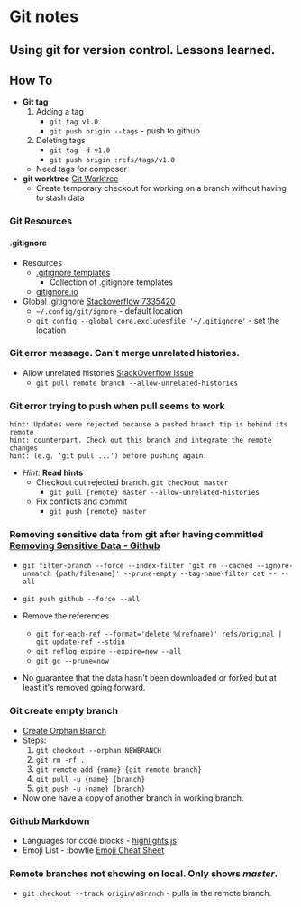 # Git notes
## Using git for version control. Lessons learned.

## How To
* **Git tag**
    1. Adding a tag
        * `git tag v1.0`
        * `git push origin --tags` - push to github
    1. Deleting tags
        * `git tag -d v1.0`
        * `git push origin :refs/tags/v1.0`
    * Need tags for composer
* **git worktree** [Git Worktree](https://git-scm.com/docs/git-worktree)
    * Create temporary checkout for working on a branch without having to stash data

### Git Resources
#### .gitignore
* Resources
  * [.gitignore templates](https://github.com/github/gitignore)
    * Collection of .gitignore templates
  * [gitignore.io](https://www.gitignore.io/)
* Global .gitignore [Stackoverflow 7335420](http://stackoverflow.com/questions/7335420/global-git-ignore)
  * `~/.config/git/ignore` - default location
  * `git config --global core.excludesfile '~/.gitignore'` - set the location
  
### Git error message. Can't merge unrelated histories.
* Allow unrelated histories [StackOverflow Issue](http://stackoverflow.com/questions/37937984/git-refusing-to-merge-unrelated-histories)
  * `git pull remote branch --allow-unrelated-histories`

### Git error trying to push when pull seems to work

```
hint: Updates were rejected because a pushed branch tip is behind its remote
hint: counterpart. Check out this branch and integrate the remote changes
hint: (e.g. 'git pull ...') before pushing again.
```
* *Hint:* **Read hints**
  * Checkout out rejected branch. ```git checkout master```
    * ```git pull {remote} master --allow-unrelated-histories```
  * Fix conflicts and commit
    * ```git push {remote} master```

### Removing sensitive data from git after having committed [Removing Sensitive Data - Github]( https://help.github.com/articles/removing-sensitive-data-from-a-repository/)

* ```git filter-branch --force --index-filter 'git rm --cached --ignore-unmatch {path/filename}' --prune-empty --tag-name-filter cat -- --all```
* ```git push github --force --all```
* Remove the references
  * ```git for-each-ref --format='delete %(refname)' refs/original | git update-ref --stdin```
  * ```git reflog expire --expire=now --all```
  * ```git gc --prune=now```

* No guarantee that the data hasn't been downloaded or forked but at least it's removed going forward.

### Git create empty branch
* [Create Orphan Branch](http://www.bitflop.dk/tutorials/how-to-create-a-new-and-empty-branch-in-git.html)
* Steps:
    1. `git checkout --orphan NEWBRANCH`
    1. `git rm -rf .`
    1. `git remote add {name} {git remote branch}`
    1. `git pull -u {name} {branch}`
    1. `git push -u {name} {branch}`
* Now one have a copy of another branch in working branch.

### Github Markdown
* Languages for code blocks - [highlights.js](https://highlightjs.org/static/demo/)
* Emoji List - :bowtie [Emoji Cheat Sheet](http://www.webpagefx.com/tools/emoji-cheat-sheet/)
### Remote branches not showing on local. Only shows *master*.
* `git checkout --track origin/aBranch` - pulls in the remote branch.